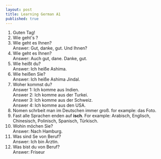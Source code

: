 ```yaml
---
layout: post
title: Learning German A1
published: true
---
```



1. Guten Tag!
2. Wie geht's ?
3. Wie geht es Ihnen? \
Answer: Gut, danke, gut. Und Ihnen?
4. Wie geht es Ihnen? \
Answer: Auch gut, dane. Danke, gut.
5. Wie heißt du? \
Answer: Ich heiße Ashima.
6. Wie heißen Sie? \
Answer: Ich heiße Ashima Jindal.
7. Woher kommst du? \
Answer 1: Ich komme aus Indien. \
Answer 2: Ich komme aus der Turkei. \
Answer 3: Ich komme aus der Schweiz. \
Answer 4: Ich komme aus den USA. 
8. Nomen schrbeit man im Deutschen immer groß. for example: das Foto.
9. Fast alle Sprachen enden auf **isch**. For example: Arabisch, Englisch, Chinesisch, Polinisch, Spanisch, Türkisch.
10. Wohin möchen Sie? \
Answer: Nach Hamburg.
11. Was sind Se von Beruf? \
Answer: Ich bin Ärztin.
12. Was bist du von Beruf? \
Answer: Friseur
